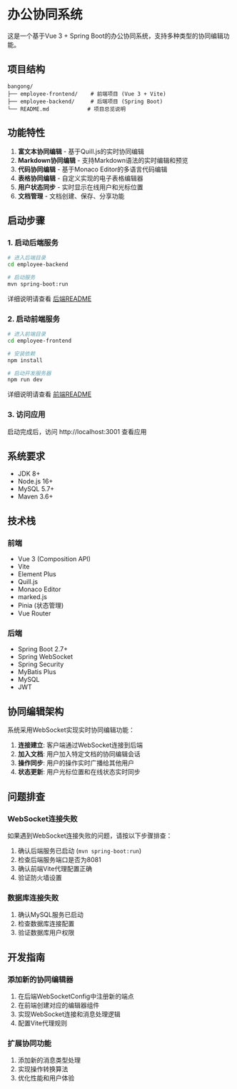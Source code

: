 # 办公协同系统

这是一个基于Vue 3 + Spring Boot的办公协同系统，支持多种类型的协同编辑功能。

## 项目结构

```
bangong/
├── employee-frontend/    # 前端项目 (Vue 3 + Vite)
├── employee-backend/     # 后端项目 (Spring Boot)
└── README.md            # 项目总览说明
```

## 功能特性

1. **富文本协同编辑** - 基于Quill.js的实时协同编辑
2. **Markdown协同编辑** - 支持Markdown语法的实时编辑和预览
3. **代码协同编辑** - 基于Monaco Editor的多语言代码编辑
4. **表格协同编辑** - 自定义实现的电子表格编辑器
5. **用户状态同步** - 实时显示在线用户和光标位置
6. **文档管理** - 文档创建、保存、分享功能

## 启动步骤

### 1. 启动后端服务

```bash
# 进入后端目录
cd employee-backend

# 启动服务
mvn spring-boot:run
```

详细说明请查看 [后端README](employee-backend/README.md)

### 2. 启动前端服务

```bash
# 进入前端目录
cd employee-frontend

# 安装依赖
npm install

# 启动开发服务器
npm run dev
```

详细说明请查看 [前端README](employee-frontend/README.md)

### 3. 访问应用

启动完成后，访问 http://localhost:3001 查看应用

## 系统要求

- JDK 8+
- Node.js 16+
- MySQL 5.7+
- Maven 3.6+

## 技术栈

### 前端
- Vue 3 (Composition API)
- Vite
- Element Plus
- Quill.js
- Monaco Editor
- marked.js
- Pinia (状态管理)
- Vue Router

### 后端
- Spring Boot 2.7+
- Spring WebSocket
- Spring Security
- MyBatis Plus
- MySQL
- JWT

## 协同编辑架构

系统采用WebSocket实现实时协同编辑功能：

1. **连接建立**: 客户端通过WebSocket连接到后端
2. **加入文档**: 用户加入特定文档的协同编辑会话
3. **操作同步**: 用户的操作实时广播给其他用户
4. **状态更新**: 用户光标位置和在线状态实时同步

## 问题排查

### WebSocket连接失败

如果遇到WebSocket连接失败的问题，请按以下步骤排查：

1. 确认后端服务已启动 (`mvn spring-boot:run`)
2. 检查后端服务端口是否为8081
3. 确认前端Vite代理配置正确
4. 验证防火墙设置

### 数据库连接失败

1. 确认MySQL服务已启动
2. 检查数据库连接配置
3. 验证数据库用户权限

## 开发指南

### 添加新的协同编辑器

1. 在后端WebSocketConfig中注册新的端点
2. 在前端创建对应的编辑器组件
3. 实现WebSocket连接和消息处理逻辑
4. 配置Vite代理规则

### 扩展协同功能

1. 添加新的消息类型处理
2. 实现操作转换算法
3. 优化性能和用户体验